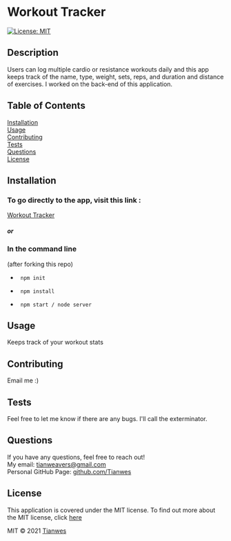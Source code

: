 
# Workout Tracker   
[![License: MIT](https://img.shields.io/badge/License-MIT-green)](https://opensource.org/licenses/MIT)

## Description
Users can log multiple cardio or resistance workouts daily and this app keeps track of the name, type, weight, sets, reps, and duration and distance of exercises. I worked on the back-end of this application.

## Table of Contents
[Installation](#installation)  
[Usage](#usage)  
[Contributing](#contributing)  
[Tests](#tests)  
[Questions](#questions)  
[License](#license) 

## Installation
### To go directly to the app, visit this link :
  [Workout Tracker](https://sleepy-caverns-65739.herokuapp.com/)

#####  or
  
### In the command line
(after forking this repo)
-      npm init
-      npm install
-      npm start / node server


## Usage
Keeps track of your workout stats

## Contributing
Email me :)

## Tests
Feel free to let me know if there are any bugs. I'll call the exterminator.

## Questions
If you have any questions, feel free to reach out!  
My email: [tianweavers@gmail.com](mailto:tianweavers@gmail.com)  
Personal GitHub Page: [github.com/Tianwes](https://github.com/Tianwes)

## License
This application is covered under the MIT license.
To find out more about the MIT license, click [here](https://opensource.org/licenses/MIT)

MIT © 2021 [Tianwes](https://github.com/Tianwes)

